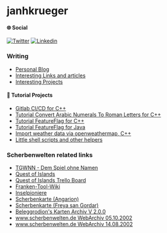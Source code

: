 # janhkrueger

#### &#127760; Social

[![Twitter](https://img.shields.io/twitter/follow/janhkrueger?style=social)](https://twitter.com/janhkrueger) 
[![Linkedin](https://img.shields.io/badge/-janhkrueger-blue?style=flat-square&logo=Linkedin&logoColor=white&link=https://www.linkedin.com/in/janhkrueger/)](https://www.linkedin.com/in/janhkrueger/)




### Writing
- [Personal Blog](https://janhkrueger.gitlab.io/blog/)
- [Interesting Links and articles](https://gitlab.com/janhkrueger/interesting-links)
- [Interesting Projects](https://gitlab.com/janhkrueger/interesting-projects)

#### &#128295; Tutorial Projects
- [Gitlab CI/CD for C++](https://gitlab.com/janhkrueger/GitlabCICDforCpp)
- [Tutorial Convert Arabic Numerals To Roman Letters for C++](https://gitlab.com/janhkrueger/TutorialConvertArabicNumeralsToRomanLettersforCpp)
- [Tutorial FeatureFlag for C++](https://gitlab.com/janhkrueger/TutorialFeatureFlagforCpp)
- [Tutorial FeatureFlag for Java](https://gitlab.com/janhkrueger/TutorialFeatureFlagforJava)
- [Import weather data via openweathermap, C++](https://gitlab.com/janhkrueger/importweather)
- [Little shell scripts and other helpers](https://gitlab.com/janhkrueger/littlehelpers)

### Scherbenwelten related links
- [TGWNN - Dem Spiel ohne Namen](https://tgwnn.rpgame.de/)
- [Quest of Islands](https://www.questofislands.com/)
- [Quest of Islands Trello Board](https://trello.com/b/ivV6TEX9/quest-of-islands)
- [Franken-Tool-Wiki](http://www.franken-tool.de/hilfe/index.php?title=Hauptseite)
- [Inselpioniere](https://inselpioniere.de)
- [Scherbenkarte (Angarion)](http://angarion.de/sw/scherbenkarte/sw_karte.html)
- [Scherbenkarte (Freya san Gordar)](http://web89.server-drome.net/scherbenkarte/)
- [Beleggrodion's Karten Archiv V 2.0.0](http://solarwars.nextgen.ch/projects/sw/)
- [www.scherbenwelten.de WebArchiv 05.10.2002](http://web.archive.org/web/20021005194549/www.scherbenwelten.de/start.php)
- [www.scherbenwelten.de WebArchiv 14.08.2002](http://web.archive.org/web/20020813233137/www.scherbenwelten.de/start.php)
